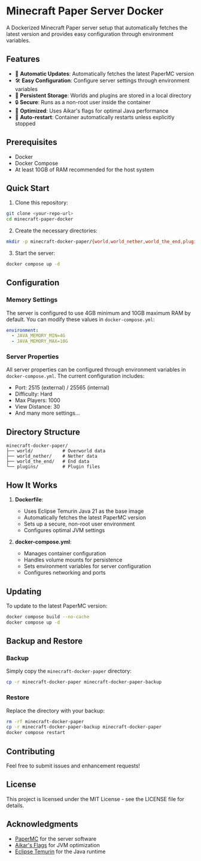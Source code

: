 # Minecraft Paper Server Docker

A Dockerized Minecraft Paper server setup that automatically fetches the latest version and provides easy configuration through environment variables.

## Features

- 🚀 **Automatic Updates**: Automatically fetches the latest PaperMC version
- 🛠️ **Easy Configuration**: Configure server settings through environment variables
- 💾 **Persistent Storage**: Worlds and plugins are stored in a local directory
- 🔒 **Secure**: Runs as a non-root user inside the container
- 🚀 **Optimized**: Uses Aikar's flags for optimal Java performance
- 🔄 **Auto-restart**: Container automatically restarts unless explicitly stopped

## Prerequisites

- Docker
- Docker Compose
- At least 10GB of RAM recommended for the host system

## Quick Start

1. Clone this repository:

```bash
git clone <your-repo-url>
cd minecraft-paper-docker
```

2. Create the necessary directories:

```bash
mkdir -p minecraft-docker-paper/{world,world_nether,world_the_end,plugins}
```

3. Start the server:

```bash
docker compose up -d
```

## Configuration

### Memory Settings

The server is configured to use 4GB minimum and 10GB maximum RAM by default. You can modify these values in `docker-compose.yml`:

```yaml
environment:
  - JAVA_MEMORY_MIN=4G
  - JAVA_MEMORY_MAX=10G
```

### Server Properties

All server properties can be configured through environment variables in `docker-compose.yml`. The current configuration includes:

- Port: 2515 (external) / 25565 (internal)
- Difficulty: Hard
- Max Players: 1000
- View Distance: 30
- And many more settings...

## Directory Structure

```
minecraft-docker-paper/
├── world/           # Overworld data
├── world_nether/    # Nether data
├── world_the_end/   # End data
└── plugins/         # Plugin files
```

## How It Works

1. **Dockerfile**:

   - Uses Eclipse Temurin Java 21 as the base image
   - Automatically fetches the latest PaperMC version
   - Sets up a secure, non-root user environment
   - Configures optimal JVM settings

2. **docker-compose.yml**:
   - Manages container configuration
   - Handles volume mounts for persistence
   - Sets environment variables for server configuration
   - Configures networking and ports

## Updating

To update to the latest PaperMC version:

```bash
docker compose build --no-cache
docker compose up -d
```

## Backup and Restore

### Backup

Simply copy the `minecraft-docker-paper` directory:

```bash
cp -r minecraft-docker-paper minecraft-docker-paper-backup
```

### Restore

Replace the directory with your backup:

```bash
rm -rf minecraft-docker-paper
cp -r minecraft-docker-paper-backup minecraft-docker-paper
docker compose restart
```

## Contributing

Feel free to submit issues and enhancement requests!

## License

This project is licensed under the MIT License - see the LICENSE file for details.

## Acknowledgments

- [PaperMC](https://papermc.io/) for the server software
- [Aikar's Flags](https://mcflags.emc.gs) for JVM optimization
- [Eclipse Temurin](https://adoptium.net/) for the Java runtime

